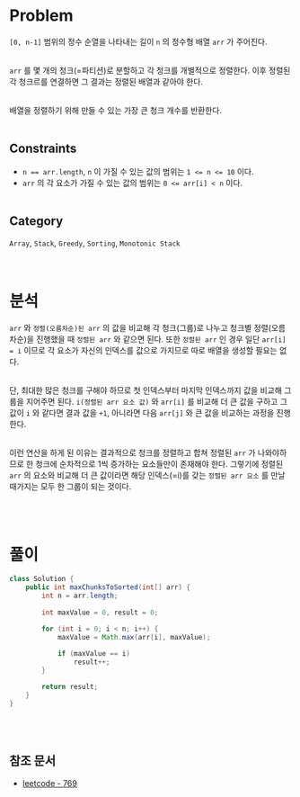 # Problem
`[0, n-1]` 범위의 정수 순열을 나타내는 길이 `n` 의 정수형 배열 `arr` 가 주어진다.
<br/><br/>

`arr` 를 몇 개의 청크(=파티션)로 분할하고 각 청크를 개별적으로 정렬한다. 이후 정렬된 각 청크르를 연결하면 그 결과는 정렬된 배열과 같아야 한다.
<br/><br/>

배열을 정렬하기 위해 만들 수 있는 가장 큰 청크 개수를 반환한다.
<br/><br/>

## Constraints
- `n == arr.length`, `n` 이 가질 수 있는 값의 범위는 `1 <= n <= 10` 이다.
- `arr` 의 각 요소가 가질 수 있는 값의 범위는 `0 <= arr[i] < n` 이다.
<br/><br/>

## Category
`Array`, `Stack`, `Greedy`, `Sorting`, `Monotonic Stack`
<br/><br/><br/>

# 분석
`arr` 와 `정렬(오름차순)된 arr` 의 값을 비교해 각 청크(그룹)로 나누고 청크별 정렬(오름차순)을 진행했을 때 `정렬된 arr` 와 같으면 된다. 또한 `정렬된 arr` 인 경우 일단 `arr[i] = i` 이므로 각 요소가 자신의 인덱스를 값으로 가지므로 따로 배열을 생성할 필요는 없다.
<br/><br/>

단, 최대한 많은 청크를 구해야 하므로 첫 인덱스부터 마지막 인덱스까지 값을 비교해 그룹을 지어주면 된다. `i(정렬된 arr 요소 값)` 와 `arr[i]` 를 비교해 더 큰 값을 구하고 그 값이 `i` 와 같다면 결과 값을 `+1`, 아니라면 다음 `arr[j]` 와 큰 값을 비교하는 과정을 진행한다.
<br/><br/>

이런 연산을 하게 된 이유는 결과적으로 청크를 정렬하고 합쳐 정렬된 `arr` 가 나와야하므로 한 청크에 순차적으로 1씩 증가하는 요소들만이 존재해야 한다. 그렇기에 정렬된 `arr` 의 요소와 비교해 더 큰 값이라면 해당 인덱스(=i)를 갖는 `정렬된 arr 요소` 를 만날 때가지는 모두 한 그룹이 되는 것이다.  
<br/><br/><br/>

# 풀이
```java
class Solution {
    public int maxChunksToSorted(int[] arr) {
        int n = arr.length;
        
        int maxValue = 0, result = 0;

        for (int i = 0; i < n; i++) {
            maxValue = Math.max(arr[i], maxValue);
            
            if (maxValue == i)
                result++;
        }

        return result;
    }
}
```
<br/><br/>

## 참조 문서
- [leetcode - 769](https://leetcode.com/problems/max-chunks-to-make-sorted/description/)